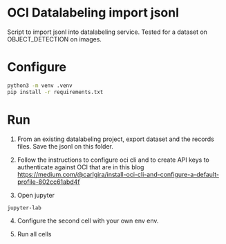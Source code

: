 # OCI Datalabeling import jsonl

Script to import jsonl into datalabeling service. Tested for a dataset on OBJECT_DETECTION on images.

# Configure
```bash
python3 -m venv .venv
pip install -r requirements.txt
```

# Run

1. From an existing datalabeling project, export dataset and the records files. Save the jsonl on this folder.

2. Follow the instructions to configure oci cli and to create API keys to authenticate against OCI that are in this blog https://medium.com/@carlgira/install-oci-cli-and-configure-a-default-profile-802cc61abd4f

3. Open jupyter
```bash
jupyter-lab
```
4. Configure the second cell with your own env env.

5. Run all cells

